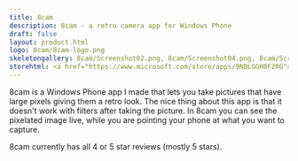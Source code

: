 ```yaml
---
title: 8cam
description: 8cam - a retro camera app for Windows Phone
draft: false
layout: product.html
logo: 8cam/8cam-logo.png
skeletongallery: 8cam/Screenshot02.png, 8cam/Screenshot04.png, 8cam/Screenshot05.png, 8cam/Screenshot07.png, 8cam/Screenshot08.png
storehtml: <a href="https://www.microsoft.com/store/apps/9NBLGGH0F2RG"><img src="https://cmsresources.windowsphone.com/devcenter/en-us/legacy_v1/img/badgegenerator/English_wstore_black_258x67.png" alt="Download from Windows Store" /></a>
---
```


8cam is a Windows Phone app I made that lets you take pictures that have large pixels
giving them a retro look. The nice thing about this app is that it doesn't work with
filters after taking the picture. In 8cam you can see the pixelated image live, while
you are pointing your phone at what you want to capture.

8cam currently has all 4 or 5 star reviews (mostly 5 stars).
